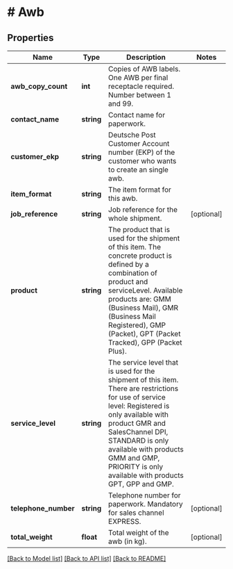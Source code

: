# # Awb

## Properties

Name | Type | Description | Notes
------------ | ------------- | ------------- | -------------
**awb_copy_count** | **int** | Copies of AWB labels. One AWB per final receptacle required. Number between 1 and 99. |
**contact_name** | **string** | Contact name for paperwork. |
**customer_ekp** | **string** | Deutsche Post Customer Account number (EKP) of the customer who wants to create an single awb. |
**item_format** | **string** | The item format for this awb. |
**job_reference** | **string** | Job reference for the whole shipment. | [optional]
**product** | **string** | The product that is used for the shipment of this item. The concrete product is defined by a combination of product and serviceLevel. Available products are: GMM (Business Mail), GMR (Business Mail Registered), GMP (Packet), GPT (Packet Tracked), GPP (Packet Plus). |
**service_level** | **string** | The service level that is used for the shipment of this item. There are restrictions for use of service level: Registered is only available with product GMR and SalesChannel DPI, STANDARD is only available with products GMM and GMP, PRIORITY is only available with products GPT, GPP and GMP. |
**telephone_number** | **string** | Telephone number for paperwork. Mandatory for sales channel EXPRESS. | [optional]
**total_weight** | **float** | Total weight of the awb (in kg). | [optional]

[[Back to Model list]](../../README.md#models) [[Back to API list]](../../README.md#endpoints) [[Back to README]](../../README.md)
